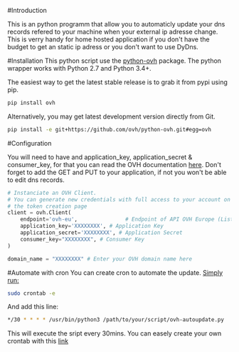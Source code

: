 #Introduction

This is an python programm that allow you to automaticly update your dns records refered to your machine when your external ip adresse change. This is verry handy for home hosted application if you don't have the budget to get an static ip adress or you don't want to use DyDns.

#Installation
This python script use the [python-ovh](https://github.com/ovh/python-ovh) package.
The python wrapper works with Python 2.7 and Python 3.4+.

The easiest way to get the latest stable release is to grab it from pypi using pip.
```bash
pip install ovh
```

Alternatively, you may get latest development version directly from Git.

```bash
pip install -e git+https://github.com/ovh/python-ovh.git#egg=ovh
```
#Configuration

You will need to have and application_key, application_secret & consumer_key, for that you can read the OVH documentation [here](https://docs.ovh.com/gb/en/customer/first-steps-with-ovh-api/). Don't forget to add the GET and PUT to your application, if not you won't be able to edit dns records.

```python
# Instanciate an OVH Client.
# You can generate new credentials with full access to your account on
# the token creation page
client = ovh.Client(
    endpoint='ovh-eu',               # Endpoint of API OVH Europe (List of available endpoints)
    application_key='XXXXXXXX', # Application Key
    application_secret='XXXXXXXX', # Application Secret
    consumer_key="XXXXXXXX", # Consumer Key
)

domain_name = "XXXXXXXX" # Enter your OVH domain name here
```

#Automate with cron
You can create cron to automate the update.
<ins>Simply run:</ins>

```bash
sudo crontab -e
```

And add this line:
```bash
*/30 * * * * /usr/bin/python3 /path/to/your/script/ovh-autoupdate.py
```

This will execute the sript every 30mins. You can easely create your own crontab with this [link](https://crontab.guru)
